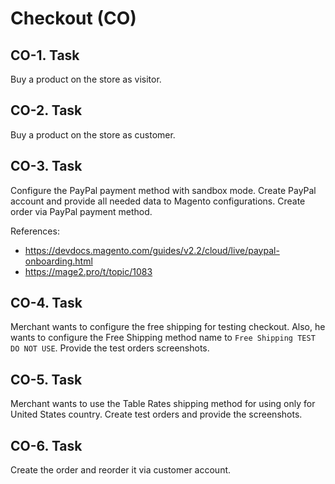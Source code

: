 # Checkout (CO)

## CO-1. Task

Buy a product on the store as visitor.

## CO-2. Task

Buy a product on the store as customer.

## CO-3. Task

Configure the PayPal payment method with sandbox mode. 
Create PayPal account and provide all needed data to Magento configurations.
Create order via PayPal payment method.

References: 
- https://devdocs.magento.com/guides/v2.2/cloud/live/paypal-onboarding.html
- https://mage2.pro/t/topic/1083

## CO-4. Task

Merchant wants to configure the free shipping for testing checkout.
Also, he wants to configure the Free Shipping method name to `Free Shipping TEST DO NOT USE`.
Provide the test orders screenshots.

## CO-5. Task

Merchant wants to use the Table Rates shipping method for using only for United States country.
Create test orders and provide the screenshots.

## CO-6. Task

Create the order and reorder it via customer account.